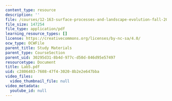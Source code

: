 ```yaml
---
content_type: resource
description: ''
file: /courses/12-163-surface-processes-and-landscape-evolution-fall-2004/c2806483760847f430208b2e2e647bba_Lab5.pdf
file_size: 147254
file_type: application/pdf
learning_resource_types: []
license: https://creativecommons.org/licenses/by-nc-sa/4.0/
ocw_type: OCWFile
parent_title: Study Materials
parent_type: CourseSection
parent_uid: 30295d31-8b4d-977c-d50d-846d95e57497
resourcetype: Document
title: Lab5.pdf
uid: c2806483-7608-47f4-3020-8b2e2e647bba
video_files:
  video_thumbnail_file: null
video_metadata:
  youtube_id: null
---
```

